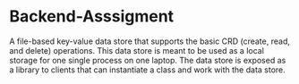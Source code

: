 # Backend-Asssigment
A file-based key-value data store that supports the basic CRD (create, read, and delete) operations. This data store is meant to be used as a local storage for one single process on one laptop. The data store is exposed as a library to clients that can instantiate a class and work with the data store.
